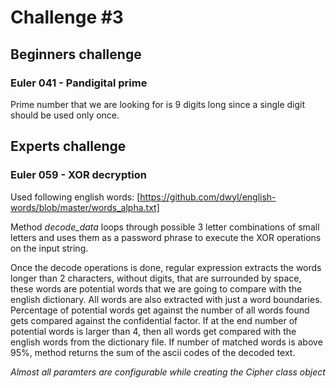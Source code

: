 # Challenge #3

## Beginners challenge

### Euler 041 - Pandigital prime

Prime number that we are looking for is 9 digits long since a single
digit should be used only once.

## Experts challenge

### Euler 059 - XOR decryption

Used following english words:
[https://github.com/dwyl/english-words/blob/master/words_alpha.txt]

Method *decode_data* loops through possible 3 letter combinations
of small letters and uses them as a password phrase to execute the
XOR operations on the input string.

Once the decode operations is done, regular expression extracts the
words longer than 2 characters, without digits, that are surrounded
by space, these words are potential words that we are going to compare
with the english dictionary. All words are also extracted with just a
word boundaries. Percentage of potential words get against the number
of all words found gets compared against the confidential factor.
If at the end number of potential words is larger than 4, then all
words get compared with the english words from the dictionary file.
If number of matched words is above 95%, method returns the sum of
the ascii codes of the decoded text.

*Almost all paramters are configurable while creating the Cipher
class object*
